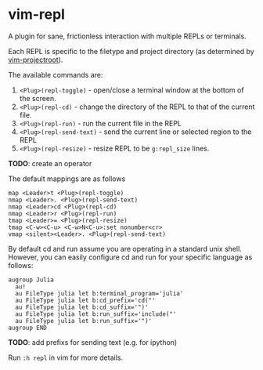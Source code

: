 # vim-repl

A plugin for sane, frictionless interaction with multiple REPLs or terminals.

Each REPL is specific to the filetype and project directory (as determined by
[vim-projectroot](https://github.com/dbakker/vim-projectroot)).

The available commands are:

1. `<Plug>(repl-toggle)` - open/close a terminal window at the bottom of the screen.
2. `<Plug>(repl-cd)` - change the directory of the REPL to that of the current file.
3. `<Plug>(repl-run)` - run the current file in the REPL
4. `<Plug>(repl-send-text)` - send the current line or selected region to the REPL
5. `<Plug>(repl-resize)` - resize REPL to be `g:repl_size` lines.

**TODO**: create an operator 

The default mappings are as follows

```vim
map <Leader>t <Plug>(repl-toggle)
nmap <Leader>. <Plug>(repl-send-text)
nmap <Leader>cd <Plug>(repl-cd)
nmap <Leader>r <Plug>(repl-run)
tmap <Leader>= <Plug>(repl-resize)
tmap <C-w><C-u> <C-w>N<C-u>:set nonumber<cr>
vmap <silent><Leader>. <Plug>(repl-send-text)
```

By default cd and run assume you are operating in a standard unix shell.
However, you can easily configure cd and run for your specific language as follows:

```vim
augroup Julia
  au!
  au FileType julia let b:terminal_program='julia'
  au FileType julia let b:cd_prefix='cd("'
  au FileType julia let b:cd_suffix='")'
  au FileType julia let b:run_suffix='include("'
  au FileType julia let b:run_suffix='")'
augroup END
```

**TODO**: add prefixs for sending text (e.g. for ipython)

Run `:h repl` in vim for more details.

